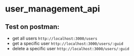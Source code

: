# user_management_api

## Test on postman:
- get all users `http://localhost:3000/users`
- get a specific user `http://localhost:3000/users/:guid`
- delete a specific user `http://localhost:3000/users/:guid`
